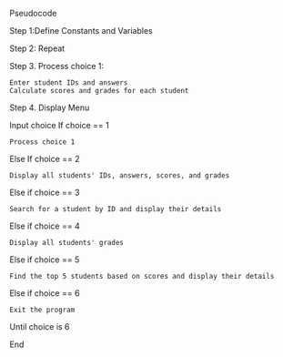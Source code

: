 Pseudocode

Step 1:Define Constants and Variables

Step 2: Repeat

Step 3. Process choice 1:

    Enter student IDs and answers
    Calculate scores and grades for each student
Step 4. Display Menu

   Input choice
If choice == 1

    Process choice 1
Else If choice == 2

    Display all students' IDs, answers, scores, and grades
Else if choice == 3

    Search for a student by ID and display their details
Else if choice == 4

    Display all students' grades
Else if choice == 5

    Find the top 5 students based on scores and display their details
Else if choice == 6

    Exit the program
Until choice is 6

End
